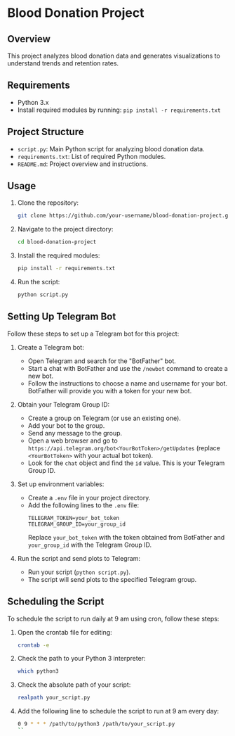 # Blood Donation Project

## Overview

This project analyzes blood donation data and generates visualizations to understand trends and retention rates.

## Requirements

- Python 3.x
- Install required modules by running: `pip install -r requirements.txt`

## Project Structure

- `script.py`: Main Python script for analyzing blood donation data.
- `requirements.txt`: List of required Python modules.
- `README.md`: Project overview and instructions.

## Usage

1. Clone the repository:

    ```bash
    git clone https://github.com/your-username/blood-donation-project.git
    ```

2. Navigate to the project directory:

    ```bash
    cd blood-donation-project
    ```

3. Install the required modules:

    ```bash
    pip install -r requirements.txt
    ```

4. Run the script:

    ```bash
    python script.py
    ````

## Setting Up Telegram Bot

Follow these steps to set up a Telegram bot for this project:

1. Create a Telegram bot:
   - Open Telegram and search for the "BotFather" bot.
   - Start a chat with BotFather and use the `/newbot` command to create a new bot.
   - Follow the instructions to choose a name and username for your bot. BotFather will provide you with a token for your new bot.

2. Obtain your Telegram Group ID:
   - Create a group on Telegram (or use an existing one).
   - Add your bot to the group.
   - Send any message to the group.
   - Open a web browser and go to `https://api.telegram.org/bot<YourBotToken>/getUpdates` (replace `<YourBotToken>` with your actual bot token).
   - Look for the `chat` object and find the `id` value. This is your Telegram Group ID.

3. Set up environment variables:
   - Create a `.env` file in your project directory.
   - Add the following lines to the `.env` file:
     ```
     TELEGRAM_TOKEN=your_bot_token
     TELEGRAM_GROUP_ID=your_group_id
     ```
     Replace `your_bot_token` with the token obtained from BotFather and `your_group_id` with the Telegram Group ID.

4. Run the script and send plots to Telegram:
   - Run your script (`python script.py`).
   - The script will send plots to the specified Telegram group.

## Scheduling the Script

To schedule the script to run daily at 9 am using cron, follow these steps:

1. Open the crontab file for editing:

    ```bash
    crontab -e
    ```

2. Check the path to your Python 3 interpreter:

    ```bash
    which python3
    ```

3. Check the absolute path of your script:

    ```bash
    realpath your_script.py
    ```

4. Add the following line to schedule the script to run at 9 am every day:

    ```bash
    0 9 * * * /path/to/python3 /path/to/your_script.py
    ``